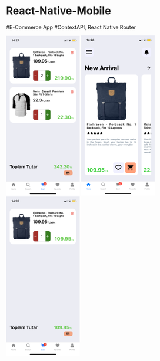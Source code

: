 # React-Native-Mobile
#E-Commerce App
#ContextAPI, React Native Router

<img src="https://github.com/a-aksakal/React-Native-Mobile/blob/master/assets/Cart.PNG" alt="a" width="200"/>
<img src="https://github.com/a-aksakal/React-Native-Mobile/blob/master/assets/HomePage1.PNG" alt="a" width="200"/>
<img src="https://github.com/a-aksakal/React-Native-Mobile/blob/master/assets/Cart1.PNG" alt="a" width="200"/>
